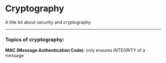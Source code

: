 # Cryptography
A litle bit about security and cryptography

---

### Topics of cryptography:

**MAC (Message Authentication Code)**: only ensures INTEGRITY of a message



